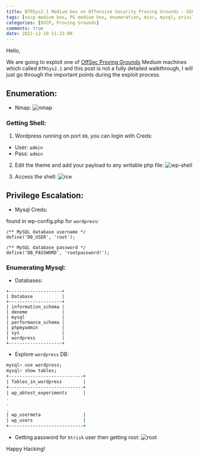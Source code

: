```yaml
---
title: BTRSys2.1 Medium box on Offensive Security Proving Grounds - OSCP Preparation.
tags: [oscp medium box, PG medium box, enumeration, misc, mysql, privilege escalation, sudo, linux]
categories: [OSCP, Proving Grounds]
comments: true
date: 2021-12-10 11:33:00
---
```


Hello,

We are going to exploit one of [OffSec Proving Grounds](https://portal.offensive-security.com/proving-grounds/play) Medium machines which called `BTRSys2.1` and this post is not a fully detailed walkthrough, I will just go through the important points during the exploit process.

## Enumeration:
- Nmap:
![nmap](../../assets/img/sample/pg-btrsys2.1/nmap.png)

### Getting Shell:
1. Wordpress running on port `80`, you can login with Creds:
 * User: `admin`
 * Pass: `admin`

2. Edit the theme and add your payload to any writable php file:
![wp-shell](../../assets/img/sample/pg-btrsys2.1/wp-shell.png)

3. Access the shell:
![rce](../../assets/img/sample/pg-btrsys2.1/rce.png)


## Privilege Escalation:
- Mysql Creds:

found in wp-config.php for `wordpress`:

```
/** MySQL database username */
define('DB_USER', 'root');

/** MySQL database password */
define('DB_PASSWORD', 'rootpassword!');
```

### Enumerating Mysql:
- Databases:
```
+--------------------+
| Database           |
+--------------------+
| information_schema |
| deneme             |
| mysql              |
| performance_schema |
| phpmyadmin         |
| sys                |
| wordpress          |
+--------------------+
```

- Explore `wordpress` DB:
```bash
mysql> use wordpress;
mysql> show tables;
+----------------------------+
| Tables_in_wordpress        |
+----------------------------+
| wp_abtest_experiments      |
.
.
.
| wp_usermeta                |
| wp_users                   |
+----------------------------+
```

- Getting password for `btrisk` user then getting root:
![root](../../assets/img/sample/pg-btrsys2.1/root.png)


Happy Hacking!